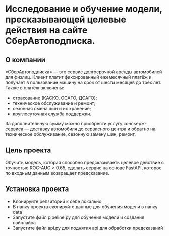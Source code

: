 # Исследование и обучение модели, пресказывающей целевые действия на сайте СберАвтоподписка.

## О компании
«СберАвтоподписка» — это сервис долгосрочной аренды автомобилей для
физлиц.
Клиент платит фиксированный ежемесячный платёж и получает
в пользование машину на срок от шести месяцев до трёх лет. Также в платёж
включены:
- страхование (КАСКО, ОСАГО, ДСАГО);
- техническое обслуживание и ремонт;
- сезонная смена шин и их хранение;
- круглосуточная служба поддержки.

За дополнительную сумму можно приобрести услугу консьерж-сервиса —
доставку автомобиля до сервисного центра и обратно на техническое
обслуживание, сезонную замену шин, ремонт.

## Цель проекта

Обучить модель, которая способно предсказываеть целевое действие с точностью ROC-AUC > 0.65, сделать сервис на основе FastAPI, которое по входным данным возвращает предсказание.

## Установка проекта

- Клонируйте репзиторий к себе локально
- В папку проекта скопируйте данные для обучения модели в папку data
- Запустите файл pipeline.py для обучения модели и создания пайплайна
- Запустите файл api.py для поднятия api для обработки предсказаний
